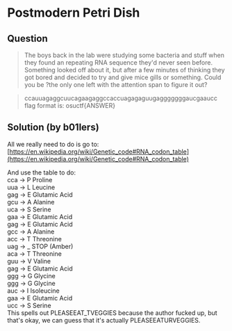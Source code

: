 # Postmodern Petri Dish

## Question
> The boys back in the lab were studying some bacteria and stuff when they found an repeating RNA sequence they'd never seen before. Something looked off about it, but after a few minutes of thinking they got bored and decided to try and give mice gills or something. Could you be ?the only one left with the attention span to figure it out?  

> ccauuagaggcuucagaagaggccaccuagagaguugagggggggaucgaaucc  
flag format is: osuctf{ANSWER}

## Solution (by b01lers)
All we really need to do is go to: [https://en.wikipedia.org/wiki/Genetic_code#RNA_codon_table](https://en.wikipedia.org/wiki/Genetic_code#RNA_codon_table)

And use the table to do:  
cca -> P Proline  
uua -> L Leucine  
gag -> E Glutamic Acid  
gcu -> A Alanine  
uca -> S Serine  
gaa -> E Glutamic Acid  
gag -> E Glutamic Acid  
gcc -> A Alanine  
acc -> T Threonine  
uag -> _ STOP (Amber)  
aca -> T Threonine  
guu -> V Valine  
gag -> E Glutamic Acid  
ggg -> G Glycine  
ggg -> G Glycine  
auc -> I Isoleucine  
gaa -> E Glutamic Acid    
ucc -> S Serine  
This spells out PLEASEEAT_TVEGGIES because the author fucked up, but that's okay, we can guess that it's actually PLEASEEATURVEGGIES.
